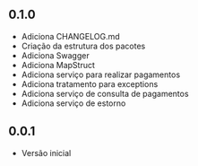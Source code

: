 ## 0.1.0
- Adiciona CHANGELOG.md
- Criação da estrutura dos pacotes
- Adiciona Swagger
- Adiciona MapStruct
- Adiciona serviço para realizar pagamentos
- Adiciona tratamento para exceptions
- Adiciona serviço de consulta de pagamentos
- Adiciona serviço de estorno

## 0.0.1
- Versão inicial